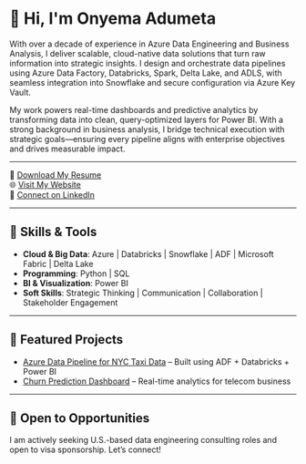 
# 👋 Hi, I'm Onyema Adumeta

With over a decade of experience in Azure Data Engineering and Business Analysis, I deliver scalable, cloud-native data solutions that turn raw information into strategic insights. I design and orchestrate data pipelines using Azure Data Factory, Databricks, Spark, Delta Lake, and ADLS, with seamless integration into Snowflake and secure configuration via Azure Key Vault.

My work powers real-time dashboards and predictive analytics by transforming data into clean, query-optimized layers for Power BI. With a strong background in business analysis, I bridge technical execution with strategic goals—ensuring every pipeline aligns with enterprise objectives and drives measurable impact.

---

📄 [Download My Resume](Resume_Onyema_Adumeta.docx)  
🌐 [Visit My Website](https://www.credenceconsulting.io)  
🔗 [Connect on LinkedIn](https://www.linkedin.com/in/onyema-adumeta/)

---

## 🚀 Skills & Tools
- **Cloud & Big Data**: Azure | Databricks | Snowflake | ADF | Microsoft Fabric | Delta Lake
- **Programming**: Python | SQL
- **BI & Visualization**: Power BI
- **Soft Skills**: Strategic Thinking | Communication | Collaboration | Stakeholder Engagement

---

## 📂 Featured Projects
- [Azure Data Pipeline for NYC Taxi Data](#) – Built using ADF + Databricks + Power BI
- [Churn Prediction Dashboard](#) – Real-time analytics for telecom business

---

## 💼 Open to Opportunities
I am actively seeking U.S.-based data engineering consulting roles and open to visa sponsorship. Let’s connect!

